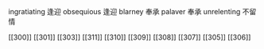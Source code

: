 




ingratiating 逢迎
obsequious 逢迎
blarney 奉承
palaver 奉承
unrelenting 不留情

[[300]]
[[301]]
[[303]]
[[311]]
[[310]]
[[309]]
[[308]]
[[307]]
[[305]]
[[306]]